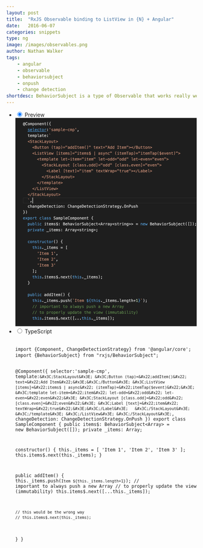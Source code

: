 ```yaml
---
layout: post
title:  "RxJS Observable binding to ListView in {N} + Angular"
date:   2016-06-07
categories: snippets
type: ng
image: /images/observables.png
author: Nathan Walker
tags: 
    - angular
    - observable
    - behaviorsubject
    - onpush
    - change detection
shortdesc: BehaviorSubject is a type of Observable that works really well to bind your data using Angular's `async` pipe. Doing so allows you to take advantage of Angular's performance enhanced change detection strategy, `OnPush`.
---
```

<ul class="tabs clearfix">
  <li>
    <input type="radio" name="tabs" id="tab1" checked />
    <label for="tab1">Preview</label>
    <div id="tab-content1" class="tab-content">
        <img src="/images/observables-large.png">
    </div>
  </li>
  
  <li>
    <input type="radio" name="tabs" id="tab2" />
    <label for="tab2">TypeScript</label>
    <div id="tab-content2" class="tab-content">
      <pre class="language-javascript">
        <code>
import {Component, ChangeDetectionStrategy} from '@angular/core';
import {BehaviorSubject} from "rxjs/BehaviorSubject";

@Component({
  selector:'sample-cmp',
  template:`
  &#x3C;StackLayout&#x3E;
    &#x3C;Button (tap)=&#x22;addItem()&#x22; text=&#x22;Add Item&#x22;&#x3E;&#x3C;/Button&#x3E;
    &#x3C;ListView [items]=&#x22;items$ | async&#x22; (itemTap)=&#x22;itemTap($event)&#x22;&#x3E;
      &#x3C;template let-item=&#x22;item&#x22; let-odd=&#x22;odd&#x22; let-even=&#x22;even&#x22;&#x3E;
        &#x3C;StackLayout [class.odd]=&#x22;odd&#x22; [class.even]=&#x22;even&#x22;&#x3E;
          &#x3C;Label [text]=&#x22;item&#x22; textWrap=&#x22;true&#x22;&#x3E;&#x3C;/Label&#x3E;  
        &#x3C;/StackLayout&#x3E;
      &#x3C;/template&#x3E;
    &#x3C;/ListView&#x3E;
  &#x3C;/StackLayout&#x3E;
  `,
  changeDetection: ChangeDetectionStrategy.OnPush
})
export class SampleComponent {
  public items$: BehaviorSubject<Array<string>> = new BehaviorSubject([]);
  private _items: Array<string>;
  
  constructor() {
    this._items = [
      'Item 1',
      'Item 2',
      'Item 3'
    ];
    this.items$.next(this._items);
  }

  public addItem() {
    this._items.push(`Item ${this._items.length+1}`);
    // important to always push a new Array
    // to properly update the view (immutability)
    this.items$.next([...this._items]);
    
    // this would be the wrong way
    // this.items$.next(this._items);
  }
}
		</code>
      </pre>
    </div>
  </li>
    
</ul>
